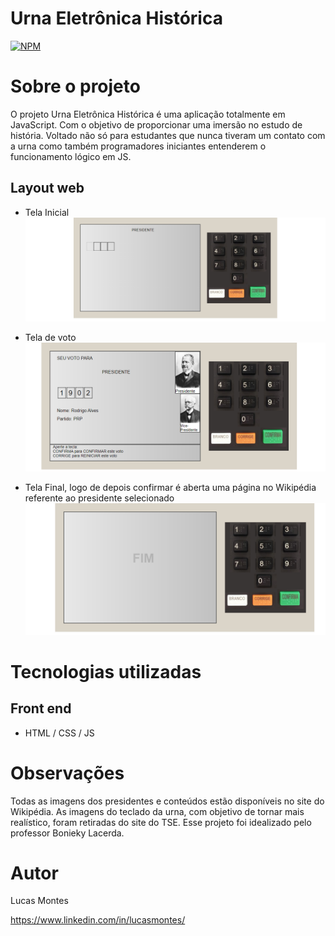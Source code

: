 # Urna Eletrônica Histórica 
[![NPM](https://img.shields.io/npm/l/react)](https://github.com/lucasmontes10/UrnaEletricaJS/blob/main/LICENSE) 

# Sobre o projeto

O projeto Urna Eletrônica Histórica é uma aplicação totalmente em JavaScript. Com o objetivo de proporcionar uma imersão no estudo de história. Voltado não só para estudantes que nunca tiveram um contato com a urna como também programadores iniciantes entenderem o funcionamento lógico em JS.


## Layout web
- Tela Inicial
![Web 1](https://github.com/lucasmontes10/UrnaEletricaJS/blob/main/images/final/Inicial.png)

- Tela de voto
![Web 2](https://github.com/lucasmontes10/UrnaEletricaJS/blob/main/images/final/telaCandidato.png)

- Tela Final, logo de depois confirmar é aberta uma página no Wikipédia referente ao presidente selecionado
  ![Web 3](https://github.com/lucasmontes10/UrnaEletricaJS/blob/main/images/final/final.png)

# Tecnologias utilizadas

## Front end
- HTML / CSS / JS 

# Observações
Todas as imagens dos presidentes e conteúdos estão disponíveis no site do Wikipédia. As imagens do teclado da urna, com objetivo de tornar mais realístico, foram retiradas do site do TSE. Esse projeto foi idealizado pelo professor Bonieky Lacerda.
# Autor

Lucas Montes

https://www.linkedin.com/in/lucasmontes/

